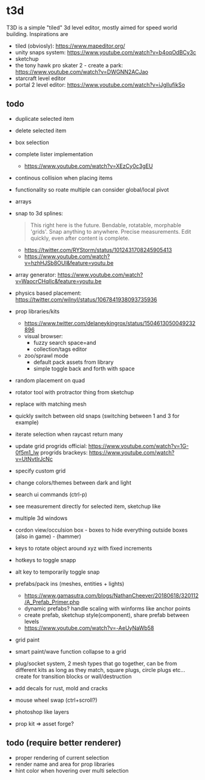 # t3d
T3D is a simple "tiled" 3d level editor, mostly aimed for speed world building.
Inspirations are
* tiled (obviosly): https://www.mapeditor.org/
* unity snaps system: https://www.youtube.com/watch?v=b4oqOdBCy3c
* sketchup
* the tony hawk pro skater 2 - create a park: https://www.youtube.com/watch?v=DWGNN2ACJao
* starcraft level editor
* portal 2 level editor: https://www.youtube.com/watch?v=iJgllufikSo

## todo
* duplicate selected item
* delete selected item
* box selection
* complete lister implementation
    * https://www.youtube.com/watch?v=XEzCy0c3gEU
* continous collision when placing items
* functionality so roate multiple can consider global/local pivot
* arrays
* snap to 3d splines:
    > This right here is the future. Bendable, rotatable, morphable 'grids'. Snap anything to anywhere. Precise measurements. Edit quickly, even after content is complete.
    * https://twitter.com/RYStorm/status/1012431708245905413
    * https://www.youtube.com/watch?v=hzhHJSb8OUI&feature=youtu.be
* array generator: https://www.youtube.com/watch?v=WaocrCHqIlc&feature=youtu.be
* physics based placement: https://twitter.com/wilnyl/status/1067841938093735936
* prop libraries/kits
    * https://www.twitter.com/delaneykingrox/status/1504613050049232896
    * visual browser:
        * fuzzy search space=and
        * collection/tags editor
    * zoo/sprawl mode
        * default pack assets from library
        * simple toggle back and forth with space
* random placement on quad
* rotator tool with protractor thing from sketchup
* replace with matching mesh
* quickly switch between old snaps (switching between 1 and 3 for example)
* iterate selection when raycast return many
* update grid
        progrids official: https://www.youtube.com/watch?v=1G-0f5m1_lw
        progrids brackeys: https://www.youtube.com/watch?v=UtNvtIrJcNc

* specify custom grid
* change colors/themes between dark and light
* search ui commands (ctrl-p)
* see measurement directly for selected item, sketchup like
* multiple 3d windows
* cordon view/occulsion box - boxes to hide everything outside boxes (also in game) - (hammer)
* keys to rotate object around xyz with fixed increments
* hotkeys to toggle snapp
* alt key to temporarily toggle snap
* prefabs/pack ins (meshes, entities + lights)
    * https://www.gamasutra.com/blogs/NathanCheever/20180618/320112/A_Prefab_Primer.php
    * dynamic prefabs? handle scaling with winforms like anchor points
    * create prefab, sketchup style(component), share prefab between levels
    * https://www.youtube.com/watch?v=-AeUyNaWb58
* grid paint
* smart paint/wave function collapse to a grid
* plug/socket system, 2 mesh types that go together, can be from different kits as long as they match, square plugs, circle plugs etc...
  create for transition blocks or wall/destruction
* add decals for rust, mold and cracks
* mouse wheel swap (ctrl+scroll?)
* photoshop like layers
* prop kit => asset forge?

## todo (require better renderer)
* proper rendering of current selection
* render name and area for prop libraries
* hint color when hovering over multi selection
